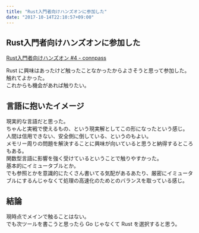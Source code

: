 ```yaml
---
title: "Rust入門者向けハンズオンに参加した"
date: "2017-10-14T22:10:57+09:00"
---
```


## Rust入門者向けハンズオンに参加した

[Rust入門者向けハンズオン #4 - connpass](https://rust.connpass.com/event/62801/)

Rust に興味はあったけど触ったことなかったからよさそうと思って参加した。  
触れてよかった。  
これからも機会があれば触りたい。

## 言語に抱いたイメージ

現実的な言語だと思った。  
ちゃんと実戦で使えるもの、という現実解としてこの形になったという感じ。  
人間は信用できない、安全側に倒している、というのもよい。  
メモリー周りの問題を解決することに興味が向いていると思うと納得するところもある。  
関数型言語に影響を強く受けているということで触りやすかった。  
基本的にイミュータブルとか。  
でも参照とかを意識的にたくさん書いてる気配があるあたり、厳密にイミュータブルにするんじゃなくて処理の高速化のためとのバランスを取っている感じ。

## 結論

現時点でメインで触ることはない。  
でも次ツールを書こうと思ったら Go じゃなくて Rust を選択すると思う。
